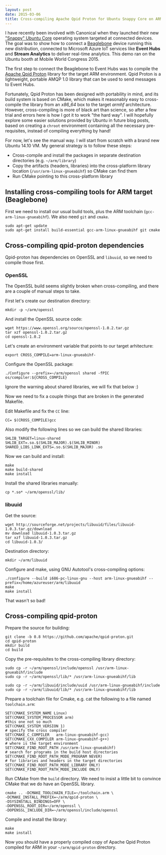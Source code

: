 ```yaml
---
layout: post
date: 2015-03-06
title: Cross-compiling Apache Qpid Proton for Ubuntu Snappy Core on ARM
---
```


I have recently been involved with Canonical when they launched their new ["Snappy" Ubuntu Core](http://www.ubuntu.com/things) operating system targeted at connected devices. The goal was to show how to connect a [Beaglebone](http://beagleboard.org/BLACK) device running this new distribution, connected to Microsoft Azure IoT services like **Event Hubs** and **Stream Analytics** to deliver real-time analytics. This demo ran on the Ubuntu booth at Mobile World Congress 2015.

The first step to connect the Beaglebone to Event Hubs was to compile the [Apache Qpid Proton](http://qpid.apache.org/proton/) library for the target ARM environment. Qpid Proton is a lightweight, portable AMQP 1.0 library that can be used to send messages to Event Hubs.

Fortunately, Qpid Proton has been designed with portability in mind, and its build system is based on CMake, which makes it reasonably easy to cross-compile the library from an *x86_64* box to the target *armhf* architecture. However, cross-compiling is more of black art than science, so after a few trial and errors here is how I got it to work "the hard way". I will hopefully explore some easier solutions provided by Ubuntu in future blog posts, based on creating a `chroot` environment containing all the necessary pre-requisites, instead of compiling everything by hand!

For now, let's see the manual way. I will start from scratch with a brand new Ubuntu 14.10 VM. My general strategy is to follow these steps:

- Cross-compile and install the packages in separate destination directories (e.g. `~/arm/library`)
- Copy the artifacts (headers, libraries) into the cross-platform library location (`/usr/arm-linux-gnueabihf`) so CMake can find them
- Run CMake pointing to this cross-platform library

## Installing cross-compiling tools for ARM target (Beaglebone)

First we need to install our usual build tools, plus the ARM toolchain (`gcc-arm-linux-gnueabihf`). We also need `git` and `cmake`.

~~~
sudo apt-get update
sudo apt-get install build-essential gcc-arm-linux-gnueabihf git cmake
~~~

## Cross-compiling qpid-proton dependencies

Qpid-proton has dependencies on OpenSSL and `libuuid`, so we need to compile those first.

### OpenSSL

The OpenSSL build seems slightly broken when cross-compiling, and there are a couple of manual steps to take.

First let's create our destination directory:

~~~
mkdir -p ~/arm/openssl
~~~

And install the OpenSSL source code:

~~~
wget https://www.openssl.org/source/openssl-1.0.2.tar.gz
tar xzf openssl-1.0.2.tar.gz
cd openssl-1.0.2
~~~

Let's create an environment variable that points to our target arhitecture:

~~~
export CROSS_COMPILE=arm-linux-gnueabihf-
~~~

Configure the OpenSSL package:

~~~
./Configure --prefix=~/arm/openssl shared -fPIC os/compiler:${CROSS_COMPILE}
~~~

Ignore the warning about shared libraries, we will fix that below :)

Now we need to fix a couple things that are broken in the generated Makefile.

Edit Makefile and fix the `CC` line:

~~~
CC= $(CROSS_COMPILE)gcc
~~~

Also modify the following lines so we can build the shared libraries:

~~~
SHLIB_TARGET=linux-shared
SHLIB_EXT=.so.$(SHLIB_MAJOR).$(SHLIB_MINOR)
SHARED_LIBS_LINK_EXTS=.so.$(SHLIB_MAJOR) .so
~~~

Now we can build and install:

~~~
make
make build-shared
make install
~~~

Install the shared libraries manually:

~~~
cp *.so* ~/arm/openssl/lib/
~~~

### libuuid

Get the source:

~~~
wget http://sourceforge.net/projects/libuuid/files/libuuid-1.0.3.tar.gz/download
mv download libuuid-1.0.3.tar.gz
tar xzf libuuid-1.0.3.tar.gz
cd libuuid-1.0.3/
~~~

Destination directory:

~~~
mkdir ~/arm/libuuid
~~~

Configure and make, using GNU Autotool's cross-compiling options:

~~~
./configure --build i686-pc-linux-gnu --host arm-linux-gnueabihf --prefix=/home/azureuser/arm/libuuid
make
make install
~~~

That wasn't so bad!

## Cross-compiling qpid-proton

Prepare the source for building:

~~~
git clone -b 0.8 https://github.com/apache/qpid-proton.git
cd qpid-proton
mkdir build
cd build
~~~

Copy the pre-requisites to the cross-compiling library directory:

~~~
sudo cp -r ~/arm/openssl/include/openssl /usr/arm-linux-gnueabihf/include
sudo cp -r ~/arm/openssl/lib/* /usr/arm-linux-gnueabihf/lib

sudo cp -r ~/arm/libuuid/include/uuid /usr/arm-linux-gnueabihf/include
sudo cp -r ~/arm/libuuid/lib/* /usr/arm-linux-gnueabihf/lib
~~~

Prepare a toolchain file for Cmake, e.g. cat the following to a file named `toolchain.arm`:

~~~
SET(CMAKE_SYSTEM_NAME Linux)
SET(CMAKE_SYSTEM_PROCESSOR arm)
#this one not so much
SET(CMAKE_SYSTEM_VERSION 1)
# specify the cross compiler
SET(CMAKE_C_COMPILER   arm-linux-gnueabihf-gcc)
SET(CMAKE_CXX_COMPILER arm-linux-gnueabihf-g++)
# where is the target environment
SET(CMAKE_FIND_ROOT_PATH /usr/arm-linux-gnueabihf)
# search for programs in the build host directories
SET(CMAKE_FIND_ROOT_PATH_MODE_PROGRAM NEVER)
# for libraries and headers in the target directories
SET(CMAKE_FIND_ROOT_PATH_MODE_LIBRARY ONLY)
SET(CMAKE_FIND_ROOT_PATH_MODE_INCLUDE ONLY)
~~~

Run CMake from the `build` directory. We need to insist a little bit to convince CMake that we do have an OpenSSL library.

~~~
cmake .. -DCMAKE_TOOLCHAIN_FILE=~/toolchain.arm \
-DCMAKE_INSTALL_PREFIX=~/arm/qpid-proton \
-DSYSINSTALL_BINDINGS=OFF \
-DOPENSSL_ROOT_DIR=~/arm/openssl \
-DOPENSSL_INCLUDE_DIR=~/arm/openssl/include/openssl
~~~

Compile and install the library:

~~~
make
make install
~~~

Now you should have a properly compiled copy of Apache Qpid Proton compiled for ARM in your `~/arm/qpid-proton` directory.
